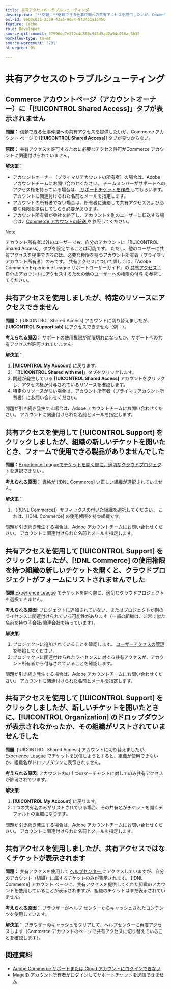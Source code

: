 ```yaml
---
title: 共有アクセスのトラブルシューティング
description: '**問題：**信頼できる仕事仲間への共有アクセスを提供したいが、Commerce アカウント ページで**共有アクセス** タブが見つからない。'
exl-id: 9e03c031-2359-42a6-9de4-943451a16456
feature: Cache
role: Developer
source-git-commit: 37996dd7e372c4d886c943d5ad2a94c016ac8b35
workflow-type: tm+mt
source-wordcount: '791'
ht-degree: 0%

---
```


# 共有アクセスのトラブルシューティング

## Commerce アカウントページ（アカウントオーナー）に「[!UICONTROL Shared Access]」タブが表示されません

**問題：** 信頼できる仕事仲間への共有アクセスを提供したいが、Commerce アカウント ページで [**[!UICONTROL Shared Access]**] タブが見つからない。

**原因：** 共有アクセスを許可するために必要なアクセス許可がCommerce アカウントに関連付けられていません。

**解決策：**

* アカウントオーナー（プライマリアカウントの所有者）の場合は、Adobe アカウントチームにお問い合わせください。 チームメンバーがサポートへのアクセス権を持っている場合は、[ サポートチケットを作成 ](https://experienceleague.adobe.com/ja/docs/commerce-knowledge-base/kb/help-center-guide/magento-help-center-user-guide#merchant-not-displayed) してもらいます。 アカウントに関連付けられた名前とメールを指定します。
* アカウントの所有者でない場合は、所有者に連絡して共有アクセスおよび必要な権限を提供してもらう必要があります。
* アカウント所有者が会社を終了し、アカウントを別のユーザーに転送する場合は、[Commerce アカウントの転送 ](https://experienceleague.adobe.com/ja/docs/commerce-admin/start/commerce-account/commerce-account-transfer) を参照してください。

>[!NOTE]
>
>アカウント所有者以外のユーザーでも、自分のアカウントに「[!UICONTROL Shared Access]」タブを設定することは可能です。 ただし、他のユーザーに共有アクセスを提供できるのは、必要な権限を持つアカウント所有者（プライマリアカウント所有者）のみです。 共有アクセスについて詳しくは、『Adobe Commerce Experience League サポートユーザーガイド』の [ 共有アクセス：自分のアカウントにアクセスするための他のユーザーへの権限の付与 ](https://experienceleague.adobe.com/ja/docs/commerce-knowledge-base/kb/help-center-guide/magento-help-center-user-guide#shared-access) を参照してください。

## 共有アクセスを使用しましたが、特定のリソースにアクセスできません

**問題：** [!UICONTROL Shared Access] アカウントに切り替えましたが、**[!UICONTROL Support tab]** にアクセスできません（例：）。

**考えられる原因：** サポートの使用権限が期限切れになったか、サポートへの共有アクセスが許可されていません。

**解決策：**

1. **[!UICONTROL My Account]** に戻ります。
1. 「**[!UICONTROL Shared with me]**」タブをクリックします。
1. 問題が発生している **[!UICONTROL Shared Access]** アカウントをクリックし、アクセス権が付与されているリソースを確認します。
1. 特定のリソースがない場合は、アカウント所有者（プライマリアカウント所有者）にお問い合わせください。

問題が引き続き発生する場合は、Adobe アカウントチームにお問い合わせください。 アカウントに関連付けられた名前とメールを指定します。

## 共有アクセスを使用して [!UICONTROL Support] をクリックしましたが、組織の新しいチケットを開いたとき、フォームで使用できる製品がありませんでした

**問題：**&#x200B;[Experience Leagueでチケットを開く際に、適切なクラウドプロジェクトを選択できない ](https://experienceleague.adobe.com/home?lang=ja#support)。

**考えられる原因：** 資格が [!DNL Commerce] い正しい組織が選択されていません。

**解決策：**

1. （[!DNL Commerce]）サフィックスの付いた組織を選択してください。 これは、[!DNL Commerce] の使用権限を持つ組織です。

問題が引き続き発生する場合は、Adobe アカウントチームにお問い合わせください。 アカウントに関連付けられた名前とメールを指定します。

## 共有アクセスを使用して [!UICONTROL Support] をクリックしましたが、[!DNL Commerce] の使用権限を持つ組織の新しいチケットを開くと、クラウドプロジェクトがフォームにリストされませんでした

**問題**:[Experience League](https://experienceleague.adobe.com/home?lang=ja#support) でチケットを開く際に、適切なクラウドプロジェクトを選択できません。

**考えられる原因**: プロジェクトに追加されていない、またはプロジェクトが別のライセンスに関連付けられている可能性があります（一部の組織は、非常に似た名前を持つ子会社/関連会社を持っています）。

**解決策**:

1. プロジェクトに追加されていることを確認します。 [ ユーザーアクセスの管理 ](https://experienceleague.adobe.com/ja/docs/commerce-cloud-service/user-guide/project/user-access) を参照してください。
1. プロジェクトに関連付けられたライセンスに対する共有アクセスが、アカウント所有者から付与されていることを確認します。

問題が引き続き発生する場合は、Adobe アカウントチームにお問い合わせください。 アカウントに関連付けられた名前とメールを指定します。

## 共有アクセスを使用して [!UICONTROL Support] をクリックしましたが、新しいチケットを開いたときに、[!UICONTROL Organization] のドロップダウンが表示されなかったか、その組織がリストされていませんでした

**問題**: [!UICONTROL Shared Access] アカウントに切り替えましたが、[Experience League](https://experienceleague.adobe.com/home?lang=ja#support) でチケットを送信しようとすると、組織が使用できないか、組織名がドロップダウンに表示されません。

**考えられる原因**: アカウント内の 1 つのマーチャントに対してのみ共有アクセスが許可されています。

**解決策**:

1. **[!UICONTROL My Account]** に戻ります。
1. 1 つの共有名のみがリストされている場合、その共有名がチケットを開くデフォルトの組織になります。

問題が引き続き発生する場合は、Adobe アカウントチームにお問い合わせください。 アカウントに関連付けられた名前とメールを指定します。

## 共有アクセスを使用しましたが、共有アクセスではなくチケットが表示されます

**問題：** 共有アクセスを使用して [ ヘルプセンター ](https://support.magento.com/hc/us-en/requests) にアクセスしていますが、自分のアカウント（組織）に属するチケットのみが表示されます。 [!DNL Commerce] アカウント ページに、共有アクセスを提供してくれた組織のアカウントを使用していることが表示されますが、組織のチケットはまだ表示されていません。

**考えられる原因：** ブラウザーがヘルプ センターからキャッシュされたコンテンツを使用しています。

**解決策：** ブラウザーのキャッシュをクリアして、ヘルプセンターに再度アクセスします（Commerce アカウントのページで共有アクセスに切り替えていることを確認します）。

## 関連資料

* [Adobe Commerce サポートまたは Cloud アカウントにログインできない ](https://experienceleague.adobe.com/ja/docs/commerce-knowledge-base/kb/troubleshooting/miscellaneous/unable-to-log-in-to-support-or-cloud-project)
* [MageID アカウント所有者がログインしてサポートチケットを送信できません ](https://experienceleague.adobe.com/ja/docs/experience-cloud-kcs/kbarticles/ka-25231)
